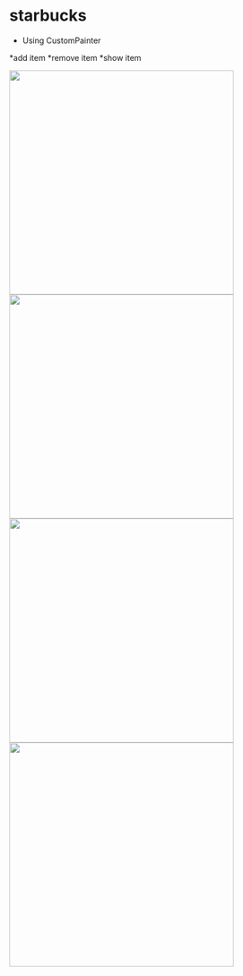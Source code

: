# starbucks

* Using CustomPainter 
 
*add item 
*remove item
*show item

<img src="https://raw.githubusercontent.com/j-j-gajjar/starBuck_Simple_UI_With_CustomPainter/master/ScreenShots/Screenshot_1595245097.png" height="400">   <img src="https://raw.githubusercontent.com/j-j-gajjar/starBuck_Simple_UI_With_CustomPainter/master/ScreenShots/Screenshot_1595245111.png" height="400">  <img src="https://raw.githubusercontent.com/j-j-gajjar/starBuck_Simple_UI_With_CustomPainter/master/ScreenShots/Screenshot_1595245120.png" height="400">  <img src="https://raw.githubusercontent.com/j-j-gajjar/starBuck_Simple_UI_With_CustomPainter/master/ScreenShots/Screenshot_1595245133.png" height="400">

